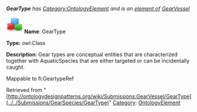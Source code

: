 ___GearType__ has [Category:OntologyElement](../../Category/OntologyElement "Category:OntologyElement") and is an [element of](../../Property/ElementOf "Property:ElementOf") [GearVessel](../../Submissions/GearVessel "Submissions:GearVessel")_


  




[![Class](../../images/thumb/2/27/Class.gif/45px-Class.gif)](../../Image/Class.gif "Class")
__Name__: GearType 


__Type:__ owl:Class 


__Description__: Gear types are conceptual entities that are characterized together with AquaticSpecies that are either targeted or can be incidentally caught. 


Mappable to fi:GeartypeRef 





Retrieved from "[http://ontologydesignpatterns.org/wiki/Submissions:GearVessel/GearType](../../Submissions/GearSpecies/GearType)"
 [Category](http://ontologydesignpatterns.org/wiki/Special:Categories "Special:Categories"): [OntologyElement](../../Category/OntologyElement "Category:OntologyElement")